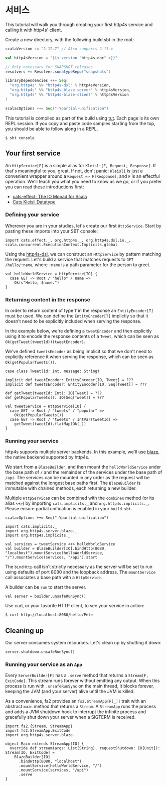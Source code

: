 # 서비스

This tutorial will walk you through creating your first http4s service
and calling it with http4s' client.

Create a new directory, with the following build.sbt in the root:

```scala
scalaVersion := "2.12.7" // Also supports 2.11.x

val http4sVersion = "{{< version "http4s.doc" >}}"

// Only necessary for SNAPSHOT releases
resolvers += Resolver.sonatypeRepo("snapshots")

libraryDependencies ++= Seq(
  "org.http4s" %% "http4s-dsl" % http4sVersion,
  "org.http4s" %% "http4s-blaze-server" % http4sVersion,
  "org.http4s" %% "http4s-blaze-client" % http4sVersion
)

scalacOptions ++= Seq("-Ypartial-unification")
```

This tutorial is compiled as part of the build using [tut].  Each page
is its own REPL session.  If you copy and paste code samples starting
from the top, you should be able to follow along in a REPL.

```
$ sbt console
```

## Your first service

An `HttpService[F]` is a simple alias for
`Kleisli[F, Request, Response]`.  If that's meaningful to you,
great.  If not, don't panic: `Kleisli` is just a convenient wrapper
around a `Request => F[Response]`, and `F` is an effectful
operation.  We'll teach you what you need to know as we go, or if you
prefer you can read these introductions first:

* [cats-effect: The IO Monad for Scala]
* [Cats Kleisli Datatype]

### Defining your service

Wherever you are in your studies, let's create our first
`HttpService`.  Start by pasting these imports into your SBT console:

```tut:book
import cats.effect._, org.http4s._, org.http4s.dsl.io._, scala.concurrent.ExecutionContext.Implicits.global
```

Using the [http4s-dsl], we can construct an `HttpService` by pattern
matching the request.  Let's build a service that matches requests to
`GET /hello/:name`, where `:name` is a path parameter for the person to
greet.

```tut:book
val helloWorldService = HttpService[IO] {
  case GET -> Root / "hello" / name =>
    Ok(s"Hello, $name.")
}
```

### Returning content in the response
In order to return content of type `T` in the response an `EntityEncoder[T]`
must be used. We can define the `EntityEncoder[T]` implictly so that it
doesn't need to be explicitly included when serving the response.

In the example below, we're defining a `tweetEncoder` and then
explicitly using it to encode the response contents of a `Tweet`, which can
be seen as `Ok(getTweet(tweetId))(tweetEncoder)`.

We've defined `tweetsEncoder` as being implicit so that we don't need to explicitly
reference it when serving the response, which can be seen as
`Ok(getPopularTweets())`.

```tut:book
case class Tweet(id: Int, message: String)

implicit def tweetEncoder: EntityEncoder[IO, Tweet] = ???
implicit def tweetsEncoder: EntityEncoder[IO, Seq[Tweet]] = ???

def getTweet(tweetId: Int): IO[Tweet] = ???
def getPopularTweets(): IO[Seq[Tweet]] = ???

val tweetService = HttpService[IO] {
  case GET -> Root / "tweets" / "popular" =>
    Ok(getPopularTweets())
  case GET -> Root / "tweets" / IntVar(tweetId) =>
    getTweet(tweetId).flatMap(Ok(_))
}
```

### Running your service

http4s supports multiple server backends.  In this example, we'll use
[blaze], the native backend supported by http4s.

We start from a `BlazeBuilder`, and then mount the `helloWorldService` under
the base path of `/` and the remainder of the services under the base
path of `/api`. The services can be mounted in any order as the request will be
matched against the longest base paths first. The `BlazeBuilder` is immutable
with chained methods, each returning a new builder.

Multiple `HttpService`s can be combined with the `combineK` method (or its alias
`<+>`) by importing `cats.implicits._` and `org.http4s.implicits._`. Please ensure partial unification is enabled in your `build.sbt`. 

`scalacOptions ++= Seq("-Ypartial-unification")`

```tut:book
import cats.implicits._
import org.http4s.server.blaze._
import org.http4s.implicits._

val services = tweetService <+> helloWorldService
val builder = BlazeBuilder[IO].bindHttp(8080, "localhost").mountService(helloWorldService, "/").mountService(services, "/api").start
```

The `bindHttp` call isn't strictly necessary as the server will be set to run
using defaults of port 8080 and the loopback address. The `mountService` call
associates a base path with a `HttpService`.

A builder can be `run` to start the server.

```tut:book
val server = builder.unsafeRunSync()
```

Use curl, or your favorite HTTP client, to see your service in action:

```sh
$ curl http://localhost:8080/hello/Pete
```

## Cleaning up

Our server consumes system resources. Let's clean up by shutting it
down:

```tut:book
server.shutdown.unsafeRunSync()
```

### Running your service as an `App`

Every `ServerBuilder[F]` has a `.serve` method that returns a
`Stream[F, ExitCode]`.  This stream runs forever without emitting
any output.  When this process is run with `.unsafeRunSync` on the
main thread, it blocks forever, keeping the JVM (and your server)
alive until the JVM is killed.

As a convenience, fs2 provides an `fs2.StreamApp[F[_]]` trait
with an abstract `main` method that returns a `Stream`.  A `StreamApp`
runs the process and adds a JVM shutdown hook to interrupt the infinite
process and gracefully shut down your server when a SIGTERM is received.

```tut:book
import fs2.{Stream, StreamApp}
import fs2.StreamApp.ExitCode
import org.http4s.server.blaze._

object Main extends StreamApp[IO] {
  override def stream(args: List[String], requestShutdown: IO[Unit]): Stream[IO, ExitCode] =
    BlazeBuilder[IO]
      .bindHttp(8080, "localhost")
      .mountService(helloWorldService, "/")
      .mountService(services, "/api")
      .serve
}
```

[blaze]: https://github.com/http4s/blaze
[tut]: https://github.com/tpolecat/tut
[Cats Kleisli Datatype]: https://typelevel.org/cats/datatypes/kleisli.html
[cats-effect: The IO Monad for Scala]: https://typelevel.org/cats-effect/
[http4s-dsl]: ../dsl
